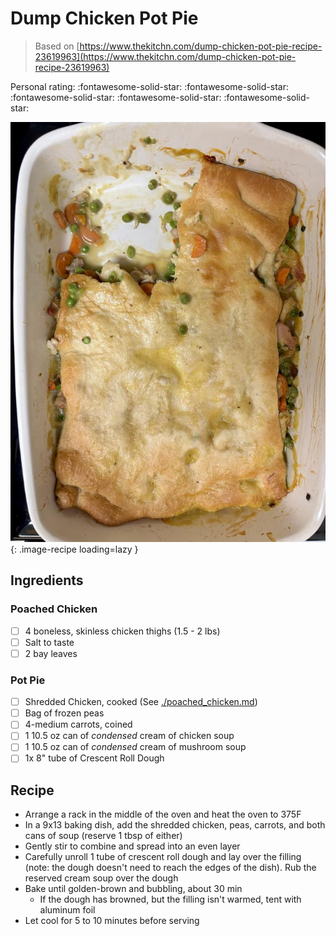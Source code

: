 # Dump Chicken Pot Pie

> Based on [https://www.thekitchn.com/dump-chicken-pot-pie-recipe-23619963](https://www.thekitchn.com/dump-chicken-pot-pie-recipe-23619963)

<!-- {cts} rating=5; (User can specify rating on scale of 1-5) -->

Personal rating: :fontawesome-solid-star: :fontawesome-solid-star: :fontawesome-solid-star: :fontawesome-solid-star: :fontawesome-solid-star:

<!-- {cte} -->

<!-- {cts} name_image=dump_chicken_pot_pie.jpeg; (User can specify image name) -->

![dump_chicken_pot_pie.jpeg](./dump_chicken_pot_pie.jpeg){: .image-recipe loading=lazy }

<!-- {cte} -->

## Ingredients

### Poached Chicken

- [ ] 4 boneless, skinless chicken thighs (1.5 - 2 lbs)
- [ ] Salt to taste
- [ ] 2 bay leaves

### Pot Pie

- [ ] Shredded Chicken, cooked (See [./poached_chicken.md](./poached_chicken.md))
- [ ] Bag of frozen peas
- [ ] 4-medium carrots, coined
- [ ] 1 10.5 oz can of *condensed* cream of chicken soup
- [ ] 1 10.5 oz can of *condensed* cream of mushroom soup
- [ ] 1x 8" tube of Crescent Roll Dough

## Recipe

- Arrange a rack in the middle of the oven and heat the oven to 375F
- In a 9x13 baking dish, add the shredded chicken, peas, carrots, and both cans of soup (reserve 1 tbsp of either)
- Gently stir to combine and spread into an even layer
- Carefully unroll 1 tube of crescent roll dough and lay over the filling (note: the dough doesn't need to reach the edges of the dish). Rub the reserved cream soup over the dough
- Bake until golden-brown and bubbling, about 30 min
    - If the dough has browned, but the filling isn't warmed, tent with aluminum foil
- Let cool for 5 to 10 minutes before serving
